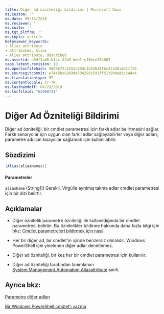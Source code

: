 ```yaml
---
title: Diğer ad özniteliği bildirimi | Microsoft Docs
ms.custom: ''
ms.date: 09/13/2016
ms.reviewer: ''
ms.suite: ''
ms.tgt_pltfrm: ''
ms.topic: article
helpviewer_keywords:
- Alias attribute
- attributes, Alias
- Alias attribute, described
ms.assetid: d0df3a46-b1cc-42b9-beb1-e16bce254007
caps.latest.revision: 10
ms.openlocfilehash: 4d20672c5181c994c1b53624f6c42a301db11f26
ms.sourcegitcommit: e7445ba8203da304286c591ff513900ad1c244a4
ms.translationtype: MT
ms.contentlocale: tr-TR
ms.lasthandoff: 04/23/2019
ms.locfileid: "62068731"
---
```

# <a name="alias-attribute-declaration"></a>Diğer Ad Özniteliği Bildirimi

Diğer ad özniteliği, bir cmdlet parametresi için farklı adlar belirtmesini sağlar. Farklı senaryolar için uygun olan farklı adlar sağlayabilirler veya diğer adları, parametre adı için kısayollar sağlamak için kullanılabilir.

## <a name="syntax"></a>Sözdizimi

```csharp
[Alias(aliasNames)]
```

#### <a name="parameters"></a>Parametreler

`aliasName` (String[]) Gerekli. Virgülle ayrılmış takma adlar cmdlet parametresi için bir dizi belirtir.

## <a name="remarks"></a>Açıklamalar

- Diğer öznitelik parametre özniteliği ile kullanıldığında bir cmdlet parametresi belirtin. Bu öznitelikler bildirme hakkında daha fazla bilgi için bkz: [Cmdlet parametreleri bildirmek için nasıl](./how-to-declare-cmdlet-parameters.md).

- Her bir diğer ad, bir cmdlet'in içinde benzersiz olmalıdır. Windows PowerShell için yinelenen diğer adlar denetlemez.

- Diğer ad özniteliği, bir kez her bir cmdlet parametresi için kullanılır.

- Diğer ad özniteliği tarafından tanımlanan [System.Management.Automation.Aliasattribute](/dotnet/api/System.Management.Automation.AliasAttribute) sınıfı.

## <a name="see-also"></a>Ayrıca bkz:

[Parametre diğer adları](./parameter-aliases.md)

[Bir Windows PowerShell cmdlet'i yazma](./writing-a-windows-powershell-cmdlet.md)
